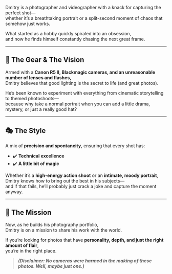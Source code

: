 Dmitry is a photographer and videographer with a knack for capturing the perfect shot—  
whether it’s a breathtaking portrait or a split-second moment of chaos that somehow just works.

What started as a hobby quickly spiraled into an obsession,  
and now he finds himself constantly chasing the next great frame.

---

## 🎥 The Gear & The Vision
Armed with a **Canon R5 II, Blackmagic cameras, and an unreasonable number of lenses and flashes,**  
Dmitry believes that good lighting is the secret to life (and great photos).

He’s been known to experiment with everything from cinematic storytelling to themed photoshoots—  
because why take a normal portrait when you can add a little drama, mystery, or just a really good hat?

---

## 🎭 The Style
A mix of **precision and spontaneity**, ensuring that every shot has:
- ✔️ **Technical excellence**
- ✔️ **A little bit of magic**

Whether it’s a **high-energy action shoot** or an **intimate, moody portrait**,  
Dmitry knows how to bring out the best in his subjects—  
and if that fails, he’ll probably just crack a joke and capture the moment anyway.

---

## 🚀 The Mission
Now, as he builds his photography portfolio,  
Dmitry is on a mission to share his work with the world.

If you’re looking for photos that have **personality, depth, and just the right amount of flair**,  
you’re in the right place.

> **_(Disclaimer: No cameras were harmed in the making of these photos. Well, maybe just one.)_**

